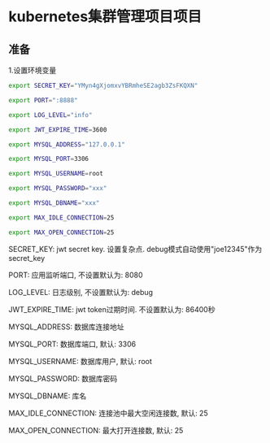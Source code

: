 # kubernetes集群管理项目项目

## 准备
1.设置环境变量
```bash
export SECRET_KEY="YMyn4gXjomxvYBRmheSE2agb3ZsFKQXN"

export PORT=":8888"

export LOG_LEVEL="info"

export JWT_EXPIRE_TIME=3600

export MYSQL_ADDRESS="127.0.0.1"

export MYSQL_PORT=3306

export MYSQL_USERNAME=root

export MYSQL_PASSWORD="xxx"

export MYSQL_DBNAME="xxx"

export MAX_IDLE_CONNECTION=25

export MAX_OPEN_CONNECTION=25
```
SECRET_KEY: jwt secret key. 设置复杂点. debug模式自动使用"joe12345"作为secret_key

PORT: 应用监听端口, 不设置默认为: 8080

LOG_LEVEL: 日志级别, 不设置默认为: debug

JWT_EXPIRE_TIME: jwt token过期时间. 不设置默认为: 86400秒

MYSQL_ADDRESS: 数据库连接地址

MYSQL_PORT: 数据库端口, 默认: 3306

MYSQL_USERNAME: 数据库用户, 默认: root

MYSQL_PASSWORD: 数据库密码

MYSQL_DBNAME: 库名

MAX_IDLE_CONNECTION: 连接池中最大空闲连接数, 默认: 25

MAX_OPEN_CONNECTION: 最大打开连接数, 默认: 25


